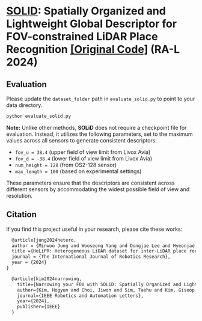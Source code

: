 # **[SOLID](https://arxiv.org/abs/2408.07330)**: Spatially Organized and Lightweight Global Descriptor for FOV-constrained LiDAR Place Recognition [[Original Code]](https://github.com/sparolab/solid) (RA-L 2024)

## Evaluation
Please update the `dataset_folder` path in `evaluate_solid.py` to point to your data directory.

```bash
python evaluate_solid.py
```

**Note:** Unlike other methods, **SOLiD** does not require a checkpoint file for evaluation. Instead, it utilizes the following parameters, set to the maximum values across all sensors to generate consistent descriptors:

- `fov_u = 38.4` (upper field of view limit from Livox Avia)
- `fov_d = -38.4` (lower field of view limit from Livox Avia)
- `num_height = 128` (from OS2-128 sensor)
- `max_length = 100` (based on experimental settings)

These parameters ensure that the descriptors are consistent across different sensors by accommodating the widest possible field of view and resolution.

## Citation
If you find this project useful in your research, please cite these works:

```latex
  @article{jung2024hetero,
  author = {Minwoo Jung and Wooseong Yang and Dongjae Lee and Hyeonjae Gil and Giseop Kim and Ayoung Kim},
  title ={HeLiPR: Heterogeneous LiDAR dataset for inter-LiDAR place recognition under spatiotemporal variations},
  journal = {The International Journal of Robotics Research},
  year = {2024}
}
```

```latex
  @article{kim2024narrowing,
    title={Narrowing your FOV with SOLiD: Spatially Organized and Lightweight Global Descriptor for FOV-constrained LiDAR Place Recognition},
    author={Kim, Hogyun and Choi, Jiwon and Sim, Taehu and Kim, Giseop and Cho, Younggun},
    journal={IEEE Robotics and Automation Letters},
    year={2024},
    publisher={IEEE}
  }

```